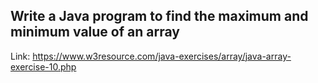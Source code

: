 ## Write a Java program to find the maximum and minimum value of an array

Link: https://www.w3resource.com/java-exercises/array/java-array-exercise-10.php